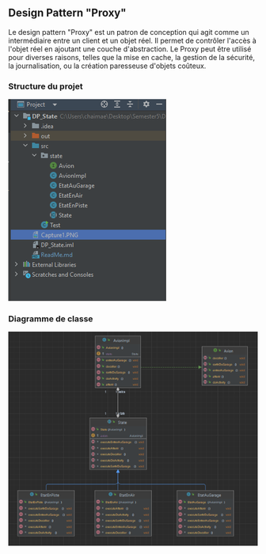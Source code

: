 <h2>Design Pattern "Proxy"</h2>
<p>Le design pattern "Proxy" est un patron de conception qui agit comme un intermédiaire entre un client et un objet réel. Il permet de contrôler l'accès à l'objet réel en ajoutant une couche d'abstraction. Le Proxy peut être utilisé pour diverses raisons, telles que la mise en cache, la gestion de la sécurité, la journalisation, ou la création paresseuse d'objets coûteux. </p>
<h3>Structure du projet</h3>
<img src="Capture1.PNG"/>
<h3>Diagramme de classe</h3>
<img src="Capture2.PNG"/>

